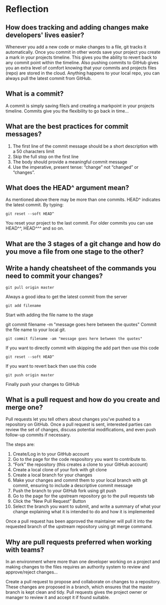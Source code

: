 # Reflection

## How does tracking and adding changes make developers' lives easier?

Whenever you add a new code or make changes to a file, git tracks it automatically. Once you commit in other words save your project you create a mark in your projects timeline. This gives you the ability to revert back to any commit point within the timeline. Also pushing commits to GitHub gives you an extra level of comfort knowing that your commits and projects files (repo) are stored in the cloud. Anything happens to your local repo, you can always pull the latest commit from GitHub.


## What is a commit?

A commit is simply saving file/s and creating a markpoint in your projects timeline. Commits give you the flexibility to go back in time...

## What are the best practices for commit messages?

1. The first line of the commit message should be a short description with a 50 characters limit
2. Skip the full stop on the first line
3. The body should provide a meaningful commit message
4. Use the imperative, present tense: “change” not “changed” or “changes”.


## What does the HEAD^ argument mean?

As mentioned above there may be more than one commits. HEAD^ indicates the latest commit. By typing:

````
git reset --soft HEAD^
````

You reset your project to the last commit. For older commits you can use HEAD^^, HEAD^^^ and so on.

## What are the 3 stages of a git change and how do you move a file from one stage to the other?


## Write a handy cheatsheet of the commands you need to commit your changes?

````
git pull origin master
````

Always a good idea to get the latest commit from the server

````
git add filename
````

Start with adding the file name to the stage

git commit filename -m "message goes here between the quotes"
Commit the file name to your local git.

````
git commit filename -am "message goes here between the quotes"
````

If you want to directly commit with skipping the add part then use this code

````
git reset --soft HEAD^
````

If you want to revert back then use this code

````
git push origin master
````

Finally push your changes to GitHub

## What is a pull request and how do you create and merge one?

Pull requests let you tell others about changes you've pushed to a repository on GitHub. Once a pull request is sent, interested parties can review the set of changes, discuss potential modifications, and even push follow-up commits if necessary.

The steps are:

1. Create/Log in to your GitHub account
2. Go to the page for the code respository you want to contribute to.
3. “Fork” the repository (this creates a clone to your GitHub account)
4. Create a local clone of your fork with git clone
5. Create a local branch for your changes
6. Make your changes and commit them to your local branch with git commit, ensuring to include a descriptive commit message
7. Push the branch to your GitHub fork using git push
8. Go to the page for the upstream repository go to the pull requests tab
9. Click the “New Pull Request” Button
10. Select the branch you want to submit, and write a summary of what your change explaining what it is intended to do and how it is implemented

Once a pull request has been approved the maintainer will pull it into the requested branch of the upstream repository using git merge  command.

## Why are pull requests preferred when working with teams?

In an environment where more than one developer working on a project and making changes to the files requires an authority system to review and approve/reject changes...

Create a pull request to propose and collaborate on changes to a repository. These changes are proposed in a branch, which ensures that the master branch is kept clean and tidy. Pull requests gives the project owner or manager to review it and accept it if found suitable.